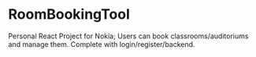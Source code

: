 # RoomBookingTool
Personal React Project for Nokia; Users can book classrooms/auditoriums and manage them. Complete with login/register/backend.
